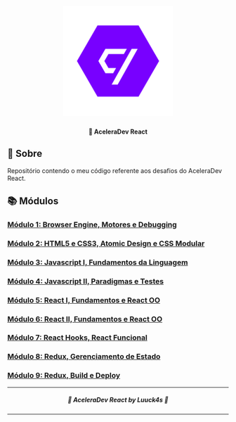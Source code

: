<h1  align="center">
<img  alt="Codenation"  title="#Codenation"  src=".github/logo_codenation.png"  width="250px" />
</h1>
 
<h4  align="center">
	🤠 AceleraDev React
</h4>

  
## :telescope: Sobre
 
Repositório contendo o meu código referente aos desafios do AceleraDev React.
  
  
## :books: Módulos


### [Módulo 1: Browser Engine, Motores e Debugging](https://github.com/Luuck4s/AceleraDev-React/tree/master/Modulo%201)

### [Módulo 2: HTML5 e CSS3, Atomic Design e CSS Modular](https://github.com/Luuck4s/AceleraDev-React/tree/master/Modulo%202)

### [Módulo 3: Javascript I, Fundamentos da Linguagem](https://github.com/Luuck4s/AceleraDev-React/tree/master/Modulo%203)

### [Módulo 4: Javascript II, Paradigmas e Testes](https://github.com/Luuck4s/AceleraDev-React/tree/master/Modulo%204)

### [Módulo 5: React I, Fundamentos e React OO](https://github.com/Luuck4s/AceleraDev-React/tree/master/Modulo%205)

### [Módulo 6: React II, Fundamentos e React OO](https://github.com/Luuck4s/AceleraDev-React/tree/master/Modulo%206)

### [Módulo 7: React Hooks, React Funcional](https://github.com/Luuck4s/AceleraDev-React/tree/master/Modulo%207)

### [Módulo 8: Redux, Gerenciamento de Estado](https://github.com/Luuck4s/AceleraDev-React/tree/master/Modulo%208)

### [Módulo 9: Redux, Build e Deploy](https://github.com/Luuck4s/AceleraDev-React/tree/master/Modulo%209)

--- 

<h5 align="center"> 🚀 AceleraDev React  by Luuck4s 💜 </h5>

---